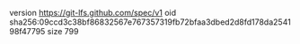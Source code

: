 version https://git-lfs.github.com/spec/v1
oid sha256:09ccd3c38bf86832567e767357319fb72bfaa3dbed2d8fd178da254198f47795
size 799
